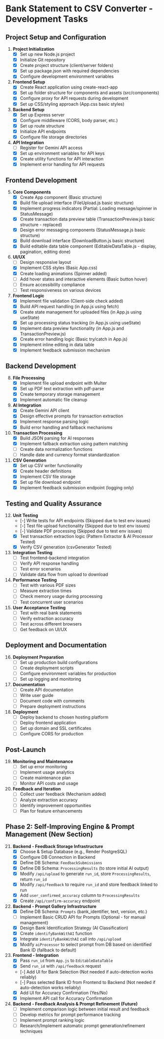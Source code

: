# Bank Statement to CSV Converter - Development Tasks

## Project Setup and Configuration

1. **Project Initialization**
   - [X] Set up new Node.js project
   - [X] Initialize Git repository
   - [X] Create project structure (client/server folders)
   - [X] Set up package.json with required dependencies
   - [X] Configure development environment variables

2. **Frontend Setup**
   - [X] Create React application using create-react-app
   - [X] Set up folder structure for components and assets (src/components)
   - [X] Configure proxy for API requests during development
   - [X] Set up CSS/styling approach (App.css basic styles)

3. **Backend Setup**
   - [X] Set up Express server
   - [X] Configure middleware (CORS, body parser, etc.)
   - [X] Set up route structure
   - [X] Initialize API endpoints
   - [X] Configure file storage directories

4. **API Integration**
   - [ ] Register for Gemini API access
   - [X] Set up environment variables for API keys
   - [X] Create utility functions for API interaction
   - [X] Implement error handling for API requests

## Frontend Development

5. **Core Components**
   - [X] Create App component (Basic structure)
   - [X] Build file upload interface (FileUpload.js basic structure)
   - [X] Implement progress indicators (Partial: Loading message/spinner in StatusMessage)
   - [X] Create transaction data preview table (TransactionPreview.js basic structure - replaced)
   - [X] Design error messaging components (StatusMessage.js basic structure)
   - [X] Build download interface (DownloadButton.js basic structure)
   - [X] Build editable data table component (EditableDataTable.js - display, pagination, editing done)

6. **UI/UX**
   - [ ] Design responsive layout
   - [X] Implement CSS styles (Basic App.css)
   - [X] Create loading animations (Spinner added)
   - [ ] Add hover states and interactive elements (Basic button hover)
   - [ ] Ensure accessibility compliance
   - [ ] Test responsiveness on various devices

7. **Frontend Logic**
   - [X] Implement file validation (Client-side check added)
   - [X] Build API request handling (in App.js using fetch)
   - [X] Create state management for uploaded files (in App.js using useState)
   - [X] Set up processing status tracking (in App.js using useState)
   - [X] Implement data preview functionality (in App.js and TransactionPreview.js)
   - [X] Create error handling logic (Basic try/catch in App.js)
   - [X] Implement inline editing in data table
   - [X] Implement feedback submission mechanism

## Backend Development

8. **File Processing**
   - [X] Implement file upload endpoint with Multer
   - [X] Set up PDF text extraction with pdf-parse
   - [X] Create temporary storage management
   - [X] Implement automatic file cleanup

9. **AI Integration**
   - [X] Create Gemini API client
   - [X] Design effective prompts for transaction extraction
   - [X] Implement response parsing logic
   - [X] Build error handling and fallback mechanisms

10. **Transaction Processing**
    - [X] Build JSON parsing for AI responses
    - [X] Implement fallback extraction using pattern matching
    - [ ] Create data normalization functions
    - [ ] Handle date and currency format standardization

11. **CSV Generation**
    - [X] Set up CSV writer functionality
    - [X] Create header definitions
    - [X] Implement CSV file storage
    - [X] Set up file download endpoint
    - [X] Implement feedback submission endpoint (logging only)

## Testing and Quality Assurance

12. **Unit Testing**
    - [-] Write tests for API endpoints (Skipped due to test env issues)
    - [-] Test file upload functionality (Skipped due to test env issues)
    - [-] Validate PDF processing (Skipped due to test env issues)
    - [X] Test transaction extraction logic (Pattern Extractor & AI Processor Tested)
    - [X] Verify CSV generation (csvGenerator Tested)

13. **Integration Testing**
    - [ ] Test frontend-backend integration
    - [ ] Verify API response handling
    - [ ] Test error scenarios
    - [ ] Validate data flow from upload to download

14. **Performance Testing**
    - [ ] Test with various PDF sizes
    - [ ] Measure extraction times
    - [ ] Check memory usage during processing
    - [ ] Test concurrent user scenarios

15. **User Acceptance Testing**
    - [ ] Test with real bank statements
    - [ ] Verify extraction accuracy
    - [ ] Test across different browsers
    - [ ] Get feedback on UI/UX

## Deployment and Documentation

16. **Deployment Preparation**
    - [ ] Set up production build configurations
    - [ ] Create deployment scripts
    - [ ] Configure environment variables for production
    - [ ] Set up logging and monitoring

17. **Documentation**
    - [ ] Create API documentation
    - [ ] Write user guide
    - [ ] Document code with comments
    - [ ] Prepare deployment instructions

18. **Deployment**
    - [ ] Deploy backend to chosen hosting platform
    - [ ] Deploy frontend application
    - [ ] Set up domain and SSL certificates
    - [ ] Configure CORS for production

## Post-Launch

19. **Monitoring and Maintenance**
    - [ ] Set up error monitoring
    - [ ] Implement usage analytics
    - [ ] Create maintenance plan
    - [ ] Monitor API costs and usage

20. **Feedback and Iteration**
    - [ ] Collect user feedback (Mechanism added)
    - [ ] Analyze extraction accuracy
    - [ ] Identify improvement opportunities
    - [ ] Plan for feature enhancements

## Phase 2: Self-Improving Engine & Prompt Management (New Section)

21. **Backend - Feedback Storage Infrastructure**
    - [X] Choose & Setup Database (e.g., Render PostgreSQL)
    - [X] Configure DB Connection in Backend
    - [X] Define DB Schema: `FeedbackSubmissions`
    - [X] Define DB Schema: `ProcessingResults` (to store initial AI output)
    - [X] Modify `/api/upload` to generate `run_id`, store `ProcessingResults`, return `run_id`
    - [X] Modify `/api/feedback` to require `run_id` and store feedback linked to run
    - [X] Add `user_confirmed_accuracy` column to `ProcessingResults`
    - [X] Create `/api/confirm-accuracy` endpoint

22. **Backend - Prompt Gallery Infrastructure**
    - [X] Define DB Schema: `Prompts` (bank_identifier, text, version, etc.)
    - [ ] Implement Basic CRUD API for Prompts (Optional - for manual management)
    - [X] Design Bank Identification Strategy (AI Classification)
    - [X] Create `identifyBankWithAI` function
    - [X] Integrate `identifyBankWithAI` call into `/api/upload`
    - [X] Modify `aiProcessor` to select prompt from DB based on identified Bank ID (fallback to default)

23. **Frontend - Integration**
    - [X] Pass `run_id` from `App.js` to `EditableDataTable`
    - [X] Send `run_id` with `/api/feedback` request
    - [-] Add UI for Bank Selection (Not needed if auto-detection works reliably)
    - [-] Pass selected Bank ID from Frontend to Backend (Not needed if auto-detection works reliably)
    - [X] Add UI for Accuracy Confirmation (Yes/No)
    - [X] Implement API call for Accuracy Confirmation

24. **Backend - Feedback Analysis & Prompt Refinement (Future)**
    - [ ] Implement comparison logic between initial result and feedback
    - [ ] Develop metrics for prompt performance tracking
    - [ ] Implement prompt ranking logic
    - [ ] Research/Implement automatic prompt generation/refinement techniques